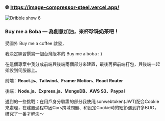 ### 🌐 https://image-compressor-steel.vercel.app/


![Dribble show 6](https://github.com/Yiming-Liao/image-compressor/assets/160565489/f23a7a0c-6154-44c1-b535-b6a080a89feb)


### **Buy me a Boba — 為創意加油，來杯珍珠奶茶吧！**
受國外 Buy me a coffee 啟發，

我決定練習撰寫一個台灣版本的 Buy me a boba : )

在這個專案中我分成前端與後端兩個部分來建置，最後再把前端打包，與後端一起架設到伺服器上。

前端：**React.js、Tailwind、Framer Motion、React Router**

後端：**Node.js、Express.js、MongoDB、AWS S3、Paypal**

遇到的一些挑戰：在用戶身分驗證的部分我使用jsonwebtoken(JWT)配合Cookie來處理，在建置過程中因Cors跨域問題、和設定Cookie時的細節遇到許多BUG，研究了一番才解決～
